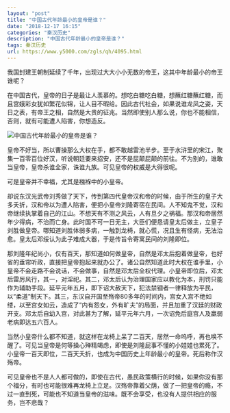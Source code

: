 ```yaml
---
layout: "post"
title: "中国古代年龄最小的皇帝是谁？"
date: "2018-12-17 16:15"
categories: "秦汉历史"
description: "中国古代年龄最小的皇帝是谁？"
tags: 秦汉历史
url: https://www.y5000.com/zgls/qh/4095.html
---
```






我国封建王朝制延续了千年，出现过大大小小无数的帝王，这其中年龄最小的帝王谁呢？

在中国古代，皇帝的日子是最让人羡慕的。想吃白糖吃白糖，想蘸红糖蘸红糖，而且宫娥彩女犹如繁花似锦，让人目不暇给。因此古代社会，如果说谁龙凤之姿，天日之表，有帝王之相，自然是大贵的征兆。当然即使别人那么说，你也不能相信，否则，就有可能遭人陷害，你想造反。

![中国古代年龄最小的皇帝是谁？](/uploads/allimg/161028/6-16102Q00P5b8.JPG)

皇帝不好当，所以曹操那么大权在手，都不敢越雷池半步。至于水浒里的宋江，聚集一百零百位好汉，听说朝廷要来招安，还不是屁颠屁颠的前往。不为别的，谁敢当皇帝，皇帝杀谁全家，诛谁九族。可见皇帝的权威是大得很呢。

可是皇帝并不幸福，尤其是襁褓中的小皇帝。

却说东汉光武帝刘秀做了天下，传到第四代皇帝汉和帝的时候，由于所生的皇子大多夭折，汉和帝以为遭人陷害，便把小皇帝刘隆寄宿在民间。人不知鬼不觉，汉和帝继续执掌着自己的江山。不想天有不测之风云，人有旦夕之祸福。那汉和帝居然年少得病，不治而亡身。此时国不可一日无主，大臣们便恳请皇太后做主，立皇子刘胜做皇帝。哪知道刘胜体弱多病，一触到龙椅，就心慌，况且生有怪病，无法治愈。皇太后邓绥认为此子难成大器，于是传旨令寄寓民间的刘隆即位。

那刘隆年纪尚小，仅有百天，那知道如何做皇帝，自然是邓太后抱着做皇帝，也好省的垂帘听政，直接把皇帝抱起来就办公了。诸公自然知道此时大权在谁手里，小皇帝不会走路不会说话，不会做事，自然是邓太后全权代理。小皇帝即位后，邓太后雷厉风行，其一，对淫祀。其二，邓太后认为治理国家应以教化为本，刑罚只能作为辅助手段。延平元年五月，即下诏大赦天下，犯法禁锢者一律释放为平民，以“柔道”制天下。其三，东汉自开国至殇帝80多年的时间内，宫女入宫不绝如缕，以至宫女如云，造成了“内有怨女，外有旷夫”的局面，并且加重了汉廷的财政开支。邓太后自幼入宫，对此甚为了解，延平元年六月，一次诏免后庭宫人及羸弱老病即达五六百人。

当然小皇帝什么都不知道，就这样在龙椅上呆了二百天，居然一命呜呼，再也唤不醒了。可见当皇帝是何等操心殚精竭虑，即使是刘隆屁事不懂的小娃娃也累死了。小皇帝一百天即位，二百天夭折，也成为中国历史上年龄最小的皇帝。死后称作汉殇帝。

可见皇帝也不是人人都可做的，即使在古代，愚民政策横行的时候，如果你没有那个福分，有时也可能很难再龙椅上立足。汉殇帝靠着父荫，做了一把皇帝的瘾，不过一直到死，可能也不知道当皇帝的滋味。既不会享受，也没有人提供相应的服务，岂不悲哉？
